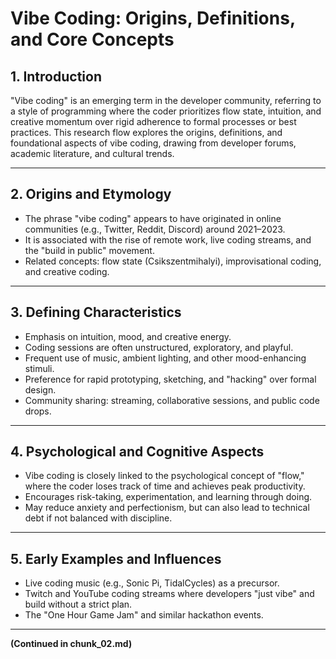 # Vibe Coding: Origins, Definitions, and Core Concepts

## 1. Introduction
"Vibe coding" is an emerging term in the developer community, referring to a style of programming where the coder prioritizes flow state, intuition, and creative momentum over rigid adherence to formal processes or best practices. This research flow explores the origins, definitions, and foundational aspects of vibe coding, drawing from developer forums, academic literature, and cultural trends.

---

## 2. Origins and Etymology
- The phrase "vibe coding" appears to have originated in online communities (e.g., Twitter, Reddit, Discord) around 2021–2023.
- It is associated with the rise of remote work, live coding streams, and the "build in public" movement.
- Related concepts: flow state (Csikszentmihalyi), improvisational coding, and creative coding.

---

## 3. Defining Characteristics
- Emphasis on intuition, mood, and creative energy.
- Coding sessions are often unstructured, exploratory, and playful.
- Frequent use of music, ambient lighting, and other mood-enhancing stimuli.
- Preference for rapid prototyping, sketching, and "hacking" over formal design.
- Community sharing: streaming, collaborative sessions, and public code drops.

---

## 4. Psychological and Cognitive Aspects
- Vibe coding is closely linked to the psychological concept of "flow," where the coder loses track of time and achieves peak productivity.
- Encourages risk-taking, experimentation, and learning through doing.
- May reduce anxiety and perfectionism, but can also lead to technical debt if not balanced with discipline.

---

## 5. Early Examples and Influences
- Live coding music (e.g., Sonic Pi, TidalCycles) as a precursor.
- Twitch and YouTube coding streams where developers "just vibe" and build without a strict plan.
- The "One Hour Game Jam" and similar hackathon events.

---

**(Continued in chunk_02.md)**

